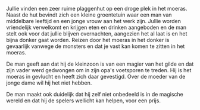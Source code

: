 Jullie vinden een zeer ruime plaggenhut op een droge plek in het moeras. Naast de hut bevindt zich een kleine groentetuin waar een man van middelbare leeftijd en een jonge vrouw aan het werk zijn.
Jullie worden vriendelijk verwelkomt en krijgen eten en drinken aangeboden en de man stelt ook voor dat jullie blijven overnachten, aangezien het al laat is en het bijna donker gaat worden. Reizen door het moeras in het donker is gevaarlijk vanwege de monsters en dat je vast kan komen te zitten in het moeras.

De man geeft aan dat hij de kleinzoon is van een magier van het gilde en dat zijn vader werd gedwongen om in zijn opa's voetsporen te treden.  Hij is het moeras in gevlucht en heeft zich daar gevestigd. Over de moeder van de jonge dame wil hij het niet hebben.

De man maakt ook duidelijk dat hij zelf niet onbedeeld is in de magische wereld en dat hij de spelers wellicht kan helpen, voor een prijs.